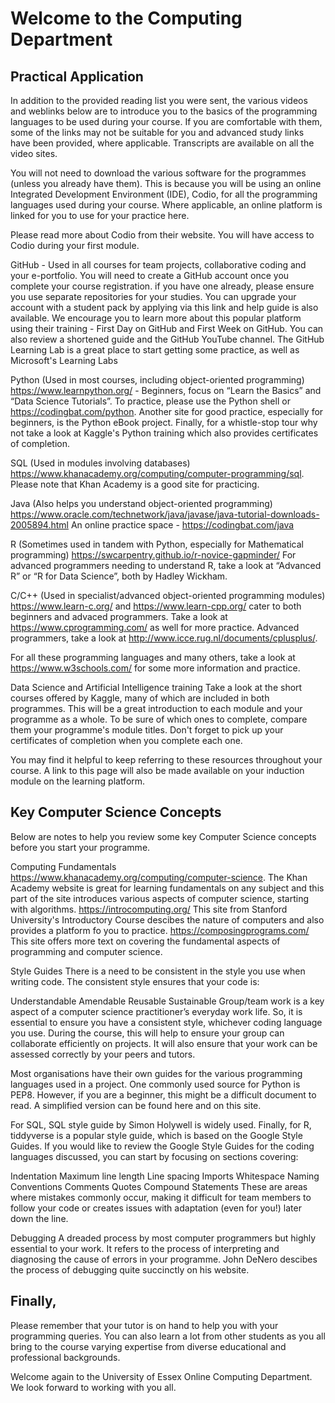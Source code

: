 # Welcome to the Computing Department
## Practical Application
In addition to the provided reading list you were sent, the various videos and weblinks below are to introduce you to the basics of the programming languages to be used during your course. If you are comfortable with them, some of the links may not be suitable for you and advanced study links have been provided, where applicable. Transcripts are available on all the video sites.

You will not need to download the various software for the programmes (unless you already have them). This is because you will be using an online Integrated Development Environment (IDE), Codio, for all the programming languages used during your course. Where applicable, an online platform is linked for you to use for your practice here.

Please read more about Codio from their website. You will have access to Codio during your first module.

GitHub - Used in all courses for team projects, collaborative coding and your e-portfolio.
You will need to create a GitHub account once you complete your course registration. if you have one already, please ensure you use separate repositories for your studies. You can upgrade your account with a student pack by applying via this link and help guide is also available.
We encourage you to learn more about this popular platform using their training - First Day on GitHub and First Week on GitHub. You can also review a shortened guide and the GitHub YouTube channel. The GitHub Learning Lab is a great place to start getting some practice, as well as Microsoft's Learning Labs

Python (Used in most courses, including object-oriented programming)
https://www.learnpython.org/ - Beginners, focus on “Learn the Basics” and “Data Science Tutorials”.
To practice, please use the Python shell or https://codingbat.com/python.
Another site for good practice, especially for beginners, is the Python eBook project.
Finally, for a whistle-stop tour why not take a look at Kaggle's Python training which also provides certificates of completion.

SQL (Used in modules involving databases)
https://www.khanacademy.org/computing/computer-programming/sql. Please note that Khan Academy is a good site for practicing.

Java (Also helps you understand object-oriented programming)
https://www.oracle.com/technetwork/java/javase/java-tutorial-downloads-2005894.html
An online practice space - https://codingbat.com/java

R (Sometimes used in tandem with Python, especially for Mathematical programming)
https://swcarpentry.github.io/r-novice-gapminder/
For advanced programmers needing to understand R, take a look at “Advanced R” or “R for Data Science”, both by Hadley Wickham.

C/C++ (Used in specialist/advanced object-oriented programming modules)
https://www.learn-c.org/ and https://www.learn-cpp.org/ cater to both beginners and advaced programmers. Take a look at https://www.cprogramming.com/ as well for more practice.
Advanced programmers, take a look at http://www.icce.rug.nl/documents/cplusplus/.

For all these programming languages and many others, take a look at https://www.w3schools.com/ for some more information and practice.

Data Science and Artificial Intelligence training
Take a look at the short courses offered by Kaggle, many of which are included in both programmes. This will be a great introduction to each module and your programme as a whole. To be sure of which ones to complete, compare them your programme's module titles. Don't forget to pick up your certificates of completion when you complete each one.

You may find it helpful to keep referring to these resources throughout your course. A link to this page will also be made available on your induction module on the learning platform.

## Key Computer Science Concepts
Below are notes to help you review some key Computer Science concepts before you start your programme.

Computing Fundamentals
https://www.khanacademy.org/computing/computer-science. The Khan Academy website is great for learning fundamentals on any subject and this part of the site introduces various aspects of computer science, starting with algorithms.
https://introcomputing.org/ This site from Stanford University's Introductory Course descibes the nature of computers and also provides a platform fo you to practice.
https://composingprograms.com/ This site offers more text on covering the fundamental aspects of programming and computer science.

Style Guides
There is a need to be consistent in the style you use when writing code. The consistent style ensures that your code is:

Understandable
Amendable
Reusable
Sustainable
Group/team work is a key aspect of a computer science practitioner’s everyday work life. So, it is essential to ensure you have a consistent style, whichever coding language you use. During the course, this will help to ensure your group can collaborate efficiently on projects. It will also ensure that your work can be assessed correctly by your peers and tutors.

Most organisations have their own guides for the various programming languages used in a project. One commonly used source for Python is PEP8. However, if you are a beginner, this might be a difficult document to read. A simplified version can be found here and on this site.

For SQL, SQL style guide by Simon Holywell is widely used. Finally, for R, tiddyverse is a popular style guide, which is based on the Google Style Guides. If you would like to review the Google Style Guides for the coding languages discussed, you can start by focusing on sections covering:

Indentation
Maximum line length
Line spacing
Imports
Whitespace
Naming Conventions
Comments
Quotes
Compound Statements
These are areas where mistakes commonly occur, making it difficult for team members to follow your code or creates issues with adaptation (even for you!) later down the line.

Debugging
A dreaded process by most computer programmers but highly essential to your work. It refers to the process of interpreting and diagnosing the cause of errors in your programme. John DeNero descibes the process of debugging quite succinctly on his website.

## Finally,
Please remember that your tutor is on hand to help you with your programming queries. You can also learn a lot from other students as you all bring to the course varying expertise from diverse educational and professional backgrounds.

Welcome again to the University of Essex Online Computing Department. We look forward to working with you all.
